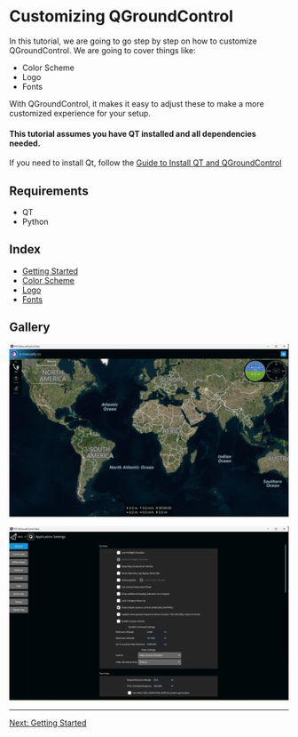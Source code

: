 # Customizing QGroundControl
In this tutorial, we are going to go step by step on how to customize QGroundControl. We are going to cover things like:
 - Color Scheme
 - Logo
 - Fonts

With QGroundControl, it makes it easy to adjust these to make a more customized experience for your setup.

#### This tutorial assumes you have QT installed and all dependencies needed. 
If you need to install Qt, follow the [Guide to Install QT and QGroundControl](InstallingQt.md)

## Requirements
 - QT
 - Python

## Index 
 - [Getting Started](GettingStarted.md)
 - [Color Scheme](ColorScheme.md)
 - [Logo](Logo.md)
 - [Fonts](Fonts.md)

## Gallery
![MainUI](res\img\MainUI.png)

![SettingsUI](res\img\SettingsUI.png)

---
[Next: Getting Started](GettingStarted.md)
